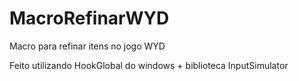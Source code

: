 # MacroRefinarWYD
Macro para refinar itens no jogo WYD

<p>Feito utilizando HookGlobal do windows + biblioteca InputSimulator</p>
